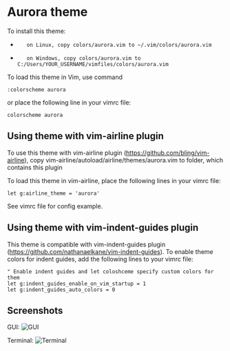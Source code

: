 # Aurora theme

To install this theme:
-        on Linux, copy colors/aurora.vim to ~/.vim/colors/aurora.vim
-        on Windows, copy colors/aurora.vim to C:/Users/YOUR_USERNAME/vimfiles/colors/aurora.vim

To load this theme in Vim, use command

    :colorscheme aurora

or place the following line in your vimrc file:

    colorscheme aurora

## Using theme with vim-airline plugin
To use this theme with vim-airline plugin (https://github.com/bling/vim-airline), copy
    vim-airline/autoload/airline/themes/aurora.vim to folder, which contains this plugin

To load this theme in vim-airline, place the following lines in your vimrc file:

    let g:airline_theme = 'aurora'

See vimrc file for config example.

## Using theme with vim-indent-guides plugin
This theme is compatible with vim-indent-guides plugin (https://github.com/nathanaelkane/vim-indent-guides).
To enable theme colors for indent guides, add the following lines to your vimrc file:

    " Enable indent guides and let coloshceme specify custom colors for them
    let g:indent_guides_enable_on_vim_startup = 1
    let g:indent_guides_auto_colors = 0

## Screenshots
GUI:
![GUI](https://raw.githubusercontent.com/wiki/everard/vim-aurora-theme/screenshot-gui.png)

Terminal:
![Terminal](https://raw.githubusercontent.com/wiki/everard/vim-aurora-theme/screenshot-terminal.png)
